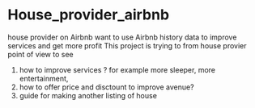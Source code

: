 # House_provider_airbnb
house provider on Airbnb want to use Airbnb history data to improve services and get more profit 
This  project is trying to from house provier point of view to see 
1)  how to improve services ?  for example more sleeper, more entertainment, 
2)  how to offer price and disctount to improve avenue?
3)  guide for making another listing of house    
